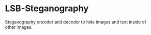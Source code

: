 # LSB-Steganography
Steganography encoder and decoder to hide images and text inside of other images.
